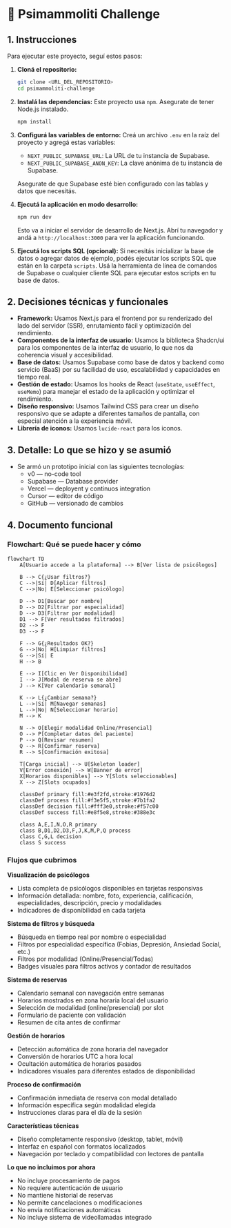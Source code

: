 # 🤺 Psimammoliti Challenge

## 1. Instrucciones

Para ejecutar este proyecto, seguí estos pasos:

1.  **Cloná el repositorio:**
    ```bash
    git clone <URL_DEL_REPOSITORIO>
    cd psimammoliti-challenge
    ```

2.  **Instalá las dependencias:**
    Este proyecto usa `npm`. Asegurate de tener Node.js instalado.
    ```bash
    npm install
    ```

3.  **Configurá las variables de entorno:**
    Creá un archivo `.env` en la raíz del proyecto y agregá estas variables:

    *   `NEXT_PUBLIC_SUPABASE_URL`: La URL de tu instancia de Supabase.
    *   `NEXT_PUBLIC_SUPABASE_ANON_KEY`: La clave anónima de tu instancia de Supabase.

    Asegurate de que Supabase esté bien configurado con las tablas y datos que necesitás.

4.  **Ejecutá la aplicación en modo desarrollo:**
    ```bash
    npm run dev
    ```

    Esto va a iniciar el servidor de desarrollo de Next.js. Abrí tu navegador y andá a `http://localhost:3000` para ver la aplicación funcionando.

5.  **Ejecutá los scripts SQL (opcional):**
    Si necesitás inicializar la base de datos o agregar datos de ejemplo, podés ejecutar los scripts SQL que están en la carpeta `scripts`. Usá la herramienta de línea de comandos de Supabase o cualquier cliente SQL para ejecutar estos scripts en tu base de datos.

## 2. Decisiones técnicas y funcionales

*   **Framework:** Usamos Next.js para el frontend por su renderizado del lado del servidor (SSR), enrutamiento fácil y optimización del rendimiento.
*   **Componentes de la interfaz de usuario:** Usamos la biblioteca Shadcn/ui para los componentes de la interfaz de usuario, lo que nos da coherencia visual y accesibilidad.
*   **Base de datos:** Usamos Supabase como base de datos y backend como servicio (BaaS) por su facilidad de uso, escalabilidad y capacidades en tiempo real.
*   **Gestión de estado:** Usamos los hooks de React (`useState`, `useEffect`, `useMemo`) para manejar el estado de la aplicación y optimizar el rendimiento.
*   **Diseño responsivo:** Usamos Tailwind CSS para crear un diseño responsivo que se adapte a diferentes tamaños de pantalla, con especial atención a la experiencia móvil.
*   **Librería de iconos:** Usamos `lucide-react` para los iconos.

## 3. Detalle: Lo que se hizo y se asumió

* Se armó un prototipo inicial con las siguientes tecnologías:
  * v0 — no-code tool
  * Supabase — Database provider
  * Vercel — deployent y continuos integration
  * Cursor — editor de código
  * GitHub — versionado de cambios

## 4. Documento funcional

### Flowchart: Qué se puede hacer y cómo
```mermaid
flowchart TD
    A[Usuario accede a la plataforma] --> B[Ver lista de psicólogos]
    
    B --> C{¿Usar filtros?}
    C -->|Sí| D[Aplicar filtros]
    C -->|No| E[Seleccionar psicólogo]
    
    D --> D1[Buscar por nombre]
    D --> D2[Filtrar por especialidad]
    D --> D3[Filtrar por modalidad]
    D1 --> F[Ver resultados filtrados]
    D2 --> F
    D3 --> F
    
    F --> G{¿Resultados OK?}
    G -->|No| H[Limpiar filtros]
    G -->|Sí| E
    H --> B
    
    E --> I[Clic en Ver Disponibilidad]
    I --> J[Modal de reserva se abre]
    J --> K[Ver calendario semanal]
    
    K --> L{¿Cambiar semana?}
    L -->|Sí| M[Navegar semanas]
    L -->|No| N[Seleccionar horario]
    M --> K
    
    N --> O[Elegir modalidad Online/Presencial]
    O --> P[Completar datos del paciente]
    P --> Q[Revisar resumen]
    Q --> R[Confirmar reserva]
    R --> S[Confirmación exitosa]
    
    T[Carga inicial] --> U[Skeleton loader]
    V[Error conexión] --> W[Banner de error]
    X[Horarios disponibles] --> Y[Slots seleccionables]
    X --> Z[Slots ocupados]
    
    classDef primary fill:#e3f2fd,stroke:#1976d2
    classDef process fill:#f3e5f5,stroke:#7b1fa2
    classDef decision fill:#fff3e0,stroke:#f57c00
    classDef success fill:#e8f5e8,stroke:#388e3c
    
    class A,E,I,N,O,R primary
    class B,D1,D2,D3,F,J,K,M,P,Q process
    class C,G,L decision
    class S success
```

### Flujos que cubrimos

**Visualización de psicólogos**
- Lista completa de psicólogos disponibles en tarjetas responsivas
- Información detallada: nombre, foto, experiencia, calificación, especialidades, descripción, precio y modalidades
- Indicadores de disponibilidad en cada tarjeta

**Sistema de filtros y búsqueda**
- Búsqueda en tiempo real por nombre o especialidad
- Filtros por especialidad específica (Fobias, Depresión, Ansiedad Social, etc.)
- Filtros por modalidad (Online/Presencial/Todas)
- Badges visuales para filtros activos y contador de resultados

**Sistema de reservas**
- Calendario semanal con navegación entre semanas
- Horarios mostrados en zona horaria local del usuario
- Selección de modalidad (online/presencial) por slot
- Formulario de paciente con validación
- Resumen de cita antes de confirmar

**Gestión de horarios**
- Detección automática de zona horaria del navegador
- Conversión de horarios UTC a hora local
- Ocultación automática de horarios pasados
- Indicadores visuales para diferentes estados de disponibilidad

**Proceso de confirmación**
- Confirmación inmediata de reserva con modal detallado
- Información específica según modalidad elegida
- Instrucciones claras para el día de la sesión

**Características técnicas**
- Diseño completamente responsivo (desktop, tablet, móvil)
- Interfaz en español con formatos localizados
- Navegación por teclado y compatibilidad con lectores de pantalla

**Lo que no incluimos por ahora**
- No incluye procesamiento de pagos
- No requiere autenticación de usuario
- No mantiene historial de reservas
- No permite cancelaciones o modificaciones
- No envía notificaciones automáticas
- No incluye sistema de videollamadas integrado